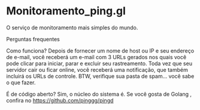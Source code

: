 # Monitoramento_ping.gl
O serviço de monitoramento mais simples do mundo.

Perguntas frequentes


Como funciona?
Depois de fornecer um nome de host ou IP e seu endereço de e-mail, você receberá um e-mail com 3 URLs gerados nos quais você pode clicar para iniciar, parar e excluir seu rastreamento. Toda vez que seu servidor cair ou ficar online, você receberá uma notificação, que também incluirá os URLs de controle. BTW, verifique sua pasta de spam... você sabe o que fazer.

É de código aberto?
Sim, o núcleo do sistema é. Se você gosta de Golang , confira no https://github.com/pinggg/pingd
